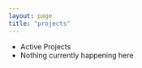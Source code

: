 ```yaml
---
layout: page
title: "projects"
---
```

* Active Projects
 * Nothing currently happening here

</div>
</div>
